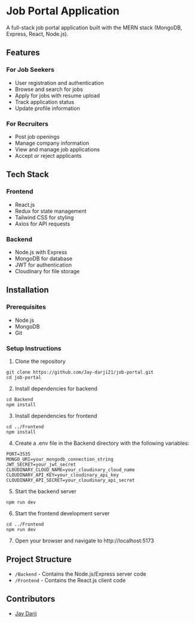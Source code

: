 # Job Portal Application

A full-stack job portal application built with the MERN stack (MongoDB, Express, React, Node.js).

## Features

### For Job Seekers
- User registration and authentication
- Browse and search for jobs
- Apply for jobs with resume upload
- Track application status
- Update profile information

### For Recruiters
- Post job openings
- Manage company information
- View and manage job applications
- Accept or reject applicants

## Tech Stack

### Frontend
- React.js
- Redux for state management
- Tailwind CSS for styling
- Axios for API requests

### Backend
- Node.js with Express
- MongoDB for database
- JWT for authentication
- Cloudinary for file storage

## Installation

### Prerequisites
- Node.js
- MongoDB
- Git

### Setup Instructions

1. Clone the repository
```
git clone https://github.com/Jay-darji21/job-portal.git
cd job-portal
```

2. Install dependencies for backend
```
cd Backend
npm install
```

3. Install dependencies for frontend
```
cd ../Frontend
npm install
```

4. Create a .env file in the Backend directory with the following variables:
```
PORT=3535
MONGO_URI=your_mongodb_connection_string
JWT_SECRET=your_jwt_secret
CLOUDINARY_CLOUD_NAME=your_cloudinary_cloud_name
CLOUDINARY_API_KEY=your_cloudinary_api_key
CLOUDINARY_API_SECRET=your_cloudinary_api_secret
```

5. Start the backend server
```
npm run dev
```

6. Start the frontend development server
```
cd ../Frontend
npm run dev
```

7. Open your browser and navigate to http://localhost:5173

## Project Structure

- `/Backend` - Contains the Node.js/Express server code
- `/Frontend` - Contains the React.js client code

## Contributors

- [Jay Darji](https://github.com/Jay-darji21)
